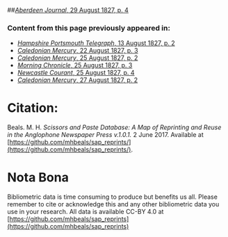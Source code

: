 ##[*Aberdeen Journal*, 29 August 1827, p. 4](https://mhbeals.github.io/sap_html/Aberdeen-Journal/Aberdeen-Journal-29-August-1827-p-4)

### Content from this page previously appeared in:
+ [*Hampshire Portsmouth Telegraph*, 13 August 1827, p. 2](https://mhbeals.github.io/sap_html/Hampshire-Portsmouth-Telegraph/Hampshire-Portsmouth-Telegraph-13-August-1827-p-2)
+ [*Caledonian Mercury*, 22 August 1827, p. 3](https://mhbeals.github.io/sap_html/Caledonian-Mercury/Caledonian-Mercury-22-August-1827-p-3)
+ [*Caledonian Mercury*, 25 August 1827, p. 2](https://mhbeals.github.io/sap_html/Caledonian-Mercury/Caledonian-Mercury-25-August-1827-p-2)
+ [*Morning Chronicle*, 25 August 1827, p. 3](https://mhbeals.github.io/sap_html/Morning-Chronicle/Morning-Chronicle-25-August-1827-p-3)
+ [*Newcastle Courant*, 25 August 1827, p. 4](https://mhbeals.github.io/sap_html/Newcastle-Courant/Newcastle-Courant-25-August-1827-p-4)
+ [*Caledonian Mercury*, 27 August 1827, p. 2](https://mhbeals.github.io/sap_html/Caledonian-Mercury/Caledonian-Mercury-27-August-1827-p-2)
                    
# Citation: 

Beals. M. H. *Scissors and Paste Database: A Map of Reprinting and Reuse in the Anglophone Newspaper Press v.1.0.1.* 2 June 2017. Available at [https://github.com/mhbeals/sap_reprints/](https://github.com/mhbeals/sap_reprints/). 
                    
# Nota Bona

Bibliometric data is time consuming to produce but benefits us all. Please remember to cite or acknowledge this and any other bibliometric data you use in your research. All data is available CC-BY 4.0 at [https://github.com/mhbeals/sap_reprints](https://github.com/mhbeals/sap_reprints)